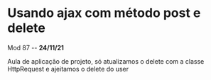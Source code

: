 # Usando ajax com método post e delete

Mod 87 -- **24/11/21**

Aula de aplicação de projeto, só atualizamos o delete com a classe HttpRequest e ajeitamos o delete do user

